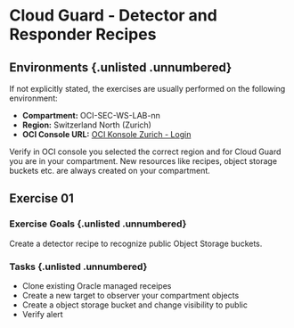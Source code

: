<!-- markdownlint-disable MD033 -->
<!-- markdownlint-disable MD033 -->
<!-- markdownlint-disable MD041 -->

# Cloud Guard - Detector and Responder Recipes

## Environments {.unlisted .unnumbered}

If not explicitly stated, the exercises are usually performed on the following
environment:

- **Compartment:** OCI-SEC-WS-LAB-nn
- **Region:** Switzerland North (Zurich)
- **OCI Console URL:** <a href="https://console.eu-zurich-1.oraclecloud.com" target="_blank" rel="noopener">OCI Konsole Zurich - Login</a>

Verify in OCI console you selected the correct region and for Cloud Guard you are in your compartment. New resources like recipes, object storage buckets etc. are always created on your compartment.

## Exercise 01

### Exercise Goals {.unlisted .unnumbered}

Create a detector recipe to recognize public Object Storage buckets.

### Tasks {.unlisted .unnumbered}

- Clone existing Oracle managed receipes
- Create a new target to observer your compartment objects
- Create a object storage bucket and change visibility to public
- Verify alert
